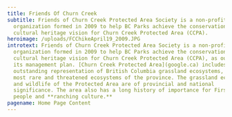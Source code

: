 ```yaml
---
title: Friends Of Churn Creek
subtitle: Friends of Churn Creek Protected Area Society is a non-profit
  organization formed in 2009 to help BC Parks achieve the conservation and
  cultural heritage vision for Churn Creek Protected Area (CCPA).
heroimage: /uploads/FCChikeApril19_2009.JPG
introtext: Friends of Churn Creek Protected Area Society is a non-profit
  organization formed in 2009 to help BC Parks achieve the conservation and
  cultural heritage vision for Churn Creek Protected Area (CCPA), as outlined in
  its management plan. [Churn Creek Protected Area](google.ca) includes
  outstanding representation of British Columbia grassland ecosystems, among the
  most rare and threatened ecosystems of the province. The grassland ecosystems
  and wildlife of the Protected Area are of provincial and national
  significance. The area also has a long history of importance for First Nations
  people and **ranching culture.**
pagename: Home Page Content
---
```

